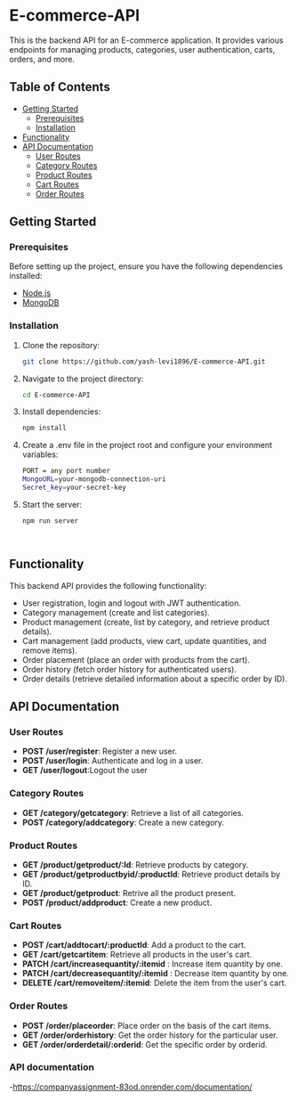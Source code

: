 # E-commerce-API

This is the backend API for an E-commerce application. It provides various endpoints for managing products, categories, user authentication, carts, orders, and more.

## Table of Contents

- [Getting Started](#getting-started)
  - [Prerequisites](#prerequisites)
  - [Installation](#installation)
- [Functionality](#functionality)
- [API Documentation](#api-documentation)
  - [User Routes](#user-routes)
  - [Category Routes](#category-routes)
  - [Product Routes](#product-routes)
  - [Cart Routes](#cart-routes)
  - [Order Routes](#order-routes)

## Getting Started

### Prerequisites

Before setting up the project, ensure you have the following dependencies installed:

- [Node.js](https://nodejs.org/)
- [MongoDB](https://www.mongodb.com/)

### Installation

1. Clone the repository:

   ```bash
   git clone https://github.com/yash-levi1896/E-commerce-API.git


2. Navigate to the project directory:

   ```bash
   cd E-commerce-API


3. Install dependencies:

   ```bash
   npm install


4. Create a .env file in the project root and configure your environment variables:

   ```bash
   PORT = any port number
   MongoURL=your-mongodb-connection-uri
   Secret_key=your-secret-key


5. Start the server:

   ```bash
   npm run server




## Functionality

This backend API provides the following functionality:

- User registration, login and logout with JWT authentication.
- Category management (create and list categories).
- Product management (create, list by category, and retrieve product details).
- Cart management (add products, view cart, update quantities, and remove items).
- Order placement (place an order with products from the cart).
- Order history (fetch order history for authenticated users).
- Order details (retrieve detailed information about a specific order by ID).


## API Documentation

### User Routes

- **POST /user/register**: Register a new user.
- **POST /user/login**: Authenticate and log in a user.
- **GET  /user/logout**:Logout the user 

### Category Routes

- **GET /category/getcategory**: Retrieve a list of all categories.
- **POST /category/addcategory**: Create a new category.

### Product Routes

- **GET /product/getproduct/:Id**: Retrieve products by category.
- **GET /product/getproductbyid/:productId**: Retrieve product details by ID.
- **GET /product/getproduct**: Retrive all the product present.
- **POST /product/addproduct**: Create a new product.

### Cart Routes

- **POST /cart/addtocart/:productId**: Add a product to the cart.
- **GET /cart/getcartitem**: Retrieve all products in the user's cart.
- **PATCH /cart/increasequantity/:itemid** : Increase item quantity by one.
- **PATCH /cart/decreasequantity/:itemid** : Decrease item quantity by one.
- **DELETE /cart/removeitem/:itemid**: Delete the item from the user's cart.

###  Order Routes

- **POST /order/placeorder**:  Place order on the basis of the cart items.
- **GET /order/orderhistory**: Get the order history for the particular user.
- **GET /order/orderdetail/:orderid**: Get the specific order by orderid.


### API documentation

-https://companyassignment-83od.onrender.com/documentation/